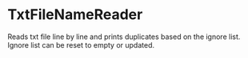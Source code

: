 # TxtFileNameReader
 Reads txt file line by line and  prints duplicates based on the ignore list. 
 Ignore list can be reset to empty or updated. 
